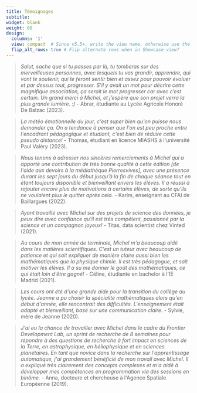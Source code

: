 ```yaml
---
title: Témoignages
subtitle:
widget: blank
weight: 60
design:
  columns: '1'
  view: compact  # Since v5.5+, write the view name, otherwise use the view ID above
  flip_alt_rows: true # Flip alternate rows when in Showcase view?
---
```


> _Salut, sache que si tu passes par là, tu tomberas sur des merveilleuses personnes, avec lesquels tu vas grandir, apprendre, qui vont te soutenir, qui te feront sentir bien et assez pour pouvoir évoluer et par dessus tout, progresser. S'il y avait un mot pour décrire cette magnifique association, ça serait le mot progresser car avec c’est certain.
Un grand merci à Michel, et j’espère que son projet verra la plus grande lumière. :)_ - Abrar, étudiante au Lycée Agricole Honoré De Balzac (2023).

> _La météo émotionnelle du jour, c'est super bien qu'on puisse nous demander ça. On a tendance à penser que l'on est peu proche entre l'encadrant pédagogique et étudiant, c'est bien de réduire cette pseudo distance!_ - Thomas, étudiant en licence MIASHS à l'université Paul Valéry (2023).

> _Nous tenons à adresser nos sincères remerciements à Michel qui a apporté une contribution de très bonne qualité à cette édition [de l'aide aux devoirs à la médiathèque Pierresvives], avec une présence durant les sept jours du début jusqu’à la fin de chaque séance tout en étant toujours disponible et bienveillant envers les élèves. Il a réussi à rajouter encore plus de motivations à certains élèves, de sorte qu’ils ne voulaient plus le quitter après cela._ - Karim, enseignant au CFAI de Baillargues (2022).

> _Ayant travaillé avec Michel sur des projets de science des données, je peux dire avec confiance qu'il est très compétent, passionné par la science et un compagnon joyeux!_ - Titas, data scientist chez Vinted (2021).

> _Au cours de mon année de terminale, Michel m'a beaucoup aidé dans les matières scientifiques. C'est un tuteur avec beaucoup de patience et qui sait expliquer de manière claire aussi bien les mathématiques que la physique chimie. Il est très pédagogue, et sait motiver les élèves. Il a su me donner le goût des mathématiques, ce qui était loin d'être gagné!_ - Céline, étudiante en bachelor à l'IE Madrid (2021).

> _Les cours ont été d'une grande aide pour la transition du collège au lycée. Jeanne a pu choisir la spécialité mathématiques alors qu'en début d'année, elle rencontrait des difficultés. L'enseignement était adapté et bienveillant, basé sur une communication claire._ - Sylvie, mère de Jeanne (2020).

> _J'ai eu la chance de travailler avec Michel dans le cadre du Frontier Development Lab, un sprint de recherche de 8 semaines pour répondre à des questions de recherche à fort impact en sciences de la Terre, en astrophysique, en héliophysique et en sciences planétaires. En tant que novice dans la recherche sur l'apprentissage automatique, j'ai grandement bénéficié de mon travail avec Michel. Il a expliqué très clairement des concepts complexes et m'a aidé à développer mes compétences en programmation via des sessions en binôme._ - Anna, docteure et chercheuse à l'Agence Spatiale Européenne (2019).
